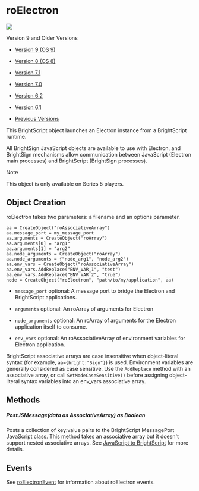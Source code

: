 # roElectron

![](https://brightsign.atlassian.net/wiki/images/icons/grey_arrow_down.png)

Version 9 and Older Versions

*   [Version 9 (OS 9)](https://brightsign.atlassian.net/wiki/download/attachments/370674351/BrightScriptReferenceManual_ver9.pdf?version=1&modificationDate=1681926520148&cacheVersion=1&api=v2)
    
*   [Version 8 (OS 8)](https://brightsign.atlassian.net/wiki/download/attachments/370674351/BrightScriptReferenceManual%20(ver%208).pdf?version=1&modificationDate=1681851693731&cacheVersion=1&api=v2)
    
*   [Version 7.1](https://brightsign.atlassian.net/wiki/download/attachments/370674351/BrightScript%20Reference%20Manual%20(ver%207.1).pdf?version=1&modificationDate=1681851450896&cacheVersion=1&api=v2)
    
*   [Version 7.0](https://brightsign.atlassian.net/wiki/download/attachments/370674351/BrightScript%20Reference%20Manual%20(ver%207.0).pdf?version=1&modificationDate=1681851517656&cacheVersion=1&api=v2)
    
*   [Version 6.2](https://brightsign.atlassian.net/wiki/download/attachments/370674351/BrightScript%20Reference%20Manual%20(ver%206.2).pdf?version=1&modificationDate=1681851180597&cacheVersion=1&api=v2)
    
*   [Version 6.1](https://brightsign.atlassian.net/wiki/download/attachments/370674351/BrightSignReferenceManual_V6.1.pdf?version=1&modificationDate=1681851246728&cacheVersion=1&api=v2)
    
*   [Previous Versions](https://support.brightsign.biz/hc/en-us/articles/218067797-Legacy-Documentation-and-User-Guides) 
    

This BrightScript object launches an Electron instance from a BrightScript runtime. 

All BrightSign JavaScript objects are available to use with Electron, and BrightSign mechanisms allow communication between JavaScript (Electron main processes) and BrightScript (BrightSign processes).

> [!NOTE]
> This object is only available on Series 5 players.

## Object Creation

roElectron takes two parameters: a filename and an options parameter.

```
aa = CreateObject("roAssociativeArray")
aa.message_port = my_message_port
aa.arguments = CreateObject("roArray")
aa.arguments[0] = "arg1"
aa.arguments[1] = "arg2"
aa.node_arguments = CreateObject("roArray")
aa.node_arguments = {"node_arg1", "node_arg2")
aa.env_vars = CreateObject("roAssociativeArray")
aa.env_vars.AddReplace("ENV_VAR_1", "test")
aa.env_vars.AddReplace("ENV_VAR_2", "true")
node = CreateObject("roElectron", "path/to/my/application", aa)
```

*   `message_port` optional: A message port to bridge the Electron and BrightScript applications.
    
*   `arguments` optional: An roArray of arguments for Electron
    
*   `node_arguments` optional: An roArray of arguments for the Electron application itself to consume.
    
*   `env_vars` optional: An roAssociativeArray of environment variables for Electron application.
    

BrightScript associative arrays are case insensitive when object-literal syntax (for example, `aa={bright:"Sign"}`) is used. Environment variables are generally considered as case sensitive. Use the `AddReplace` method with an associative array, or call `SetModeCaseSensitive()` before assigning object-literal syntax variables into an env\_vars associative array.

## Methods

##### PostJSMessage(data as AssociativeArray) as Boolean

Posts a collection of key:value pairs to the BrightScript MessagePort JavaScript class. This method takes an associative array but it doesn't support nested associative arrays. See [JavaScript to BrightScript](https://docs.brightsign.biz/display/DOC/messageport) for more details.  

## Events

See [roElectronEvent](../system-objects/roelectronevent.md) for information about roElectron events.